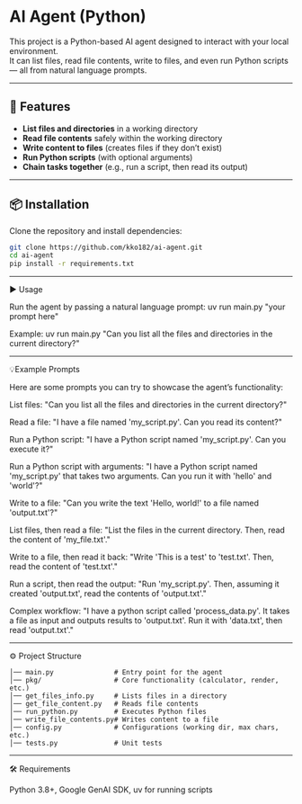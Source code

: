 # AI Agent (Python)

This project is a Python-based AI agent designed to interact with your local environment.  
It can list files, read file contents, write to files, and even run Python scripts — all from natural language prompts.  

---

## 🚀 Features

- **List files and directories** in a working directory  
- **Read file contents** safely within the working directory  
- **Write content to files** (creates files if they don’t exist)  
- **Run Python scripts** (with optional arguments)  
- **Chain tasks together** (e.g., run a script, then read its output)  

---

## 📦 Installation

Clone the repository and install dependencies:

```bash
git clone https://github.com/kko182/ai-agent.git
cd ai-agent
pip install -r requirements.txt
```
---

▶️ Usage

Run the agent by passing a natural language prompt:
uv run main.py "your prompt here"

Example:
uv run main.py "Can you list all the files and directories in the current directory?"

---

💡Example Prompts

Here are some prompts you can try to showcase the agent’s functionality:

List files:
"Can you list all the files and directories in the current directory?"

Read a file:
"I have a file named 'my_script.py'. Can you read its content?"

Run a Python script:
"I have a Python script named 'my_script.py'. Can you execute it?"

Run a Python script with arguments:
"I have a Python script named 'my_script.py' that takes two arguments. Can you run it with 'hello' and 'world'?"

Write to a file:
"Can you write the text 'Hello, world!' to a file named 'output.txt'?"

List files, then read a file:
"List the files in the current directory. Then, read the content of 'my_file.txt'."

Write to a file, then read it back:
"Write 'This is a test' to 'test.txt'. Then, read the content of 'test.txt'."

Run a script, then read the output:
"Run 'my_script.py'. Then, assuming it created 'output.txt', read the contents of 'output.txt'."

Complex workflow:
"I have a python script called 'process_data.py'. It takes a file as input and outputs results to 'output.txt'. Run it with 'data.txt', then read 'output.txt'."

---

⚙️ Project Structure
```ai_agent/
│── main.py               # Entry point for the agent
│── pkg/                  # Core functionality (calculator, render, etc.)
│── get_files_info.py     # Lists files in a directory
│── get_file_content.py   # Reads file contents
│── run_python.py         # Executes Python files
│── write_file_contents.py# Writes content to a file
│── config.py             # Configurations (working dir, max chars, etc.)
│── tests.py              # Unit tests
```
---

🛠 Requirements

Python 3.8+, 
Google GenAI SDK, 
uv for running scripts